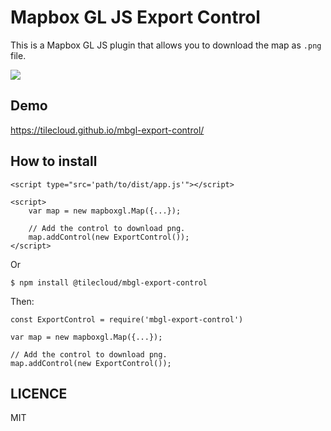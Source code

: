 # Mapbox GL JS Export Control

This is a Mapbox GL JS plugin that allows you to download the map as `.png` file.

![](https://www.evernote.com/l/ABW7C9vzeu9FsrMfu900lhOknLVdcP-vcCQB/image.png)

## Demo

https://tilecloud.github.io/mbgl-export-control/

## How to install

```
<script type="src='path/to/dist/app.js'"></script>

<script>
    var map = new mapboxgl.Map({...});

    // Add the control to download png.
    map.addControl(new ExportControl());
</script>
```

Or

```
$ npm install @tilecloud/mbgl-export-control
```

Then:

```
const ExportControl = require('mbgl-export-control')

var map = new mapboxgl.Map({...});

// Add the control to download png.
map.addControl(new ExportControl());
```

## LICENCE

MIT